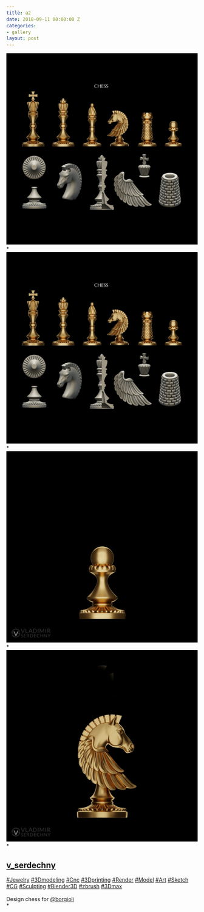 ```yaml
---
title: a2
date: 2018-09-11 00:00:00 Z
categories:
- gallery
layout: post
---
```


<a href="gallery.html" class="ajax-popup-link"><img class="img-responsive" alt="sample" class="ajax-popup-link" src="img/portf_gal/main/2.jpg"></a>*
<img class="img-responsive" alt="sample" src="img/portf_gal/2/1.jpg">*
<img class="img-responsive" alt="sample" src="img/portf_gal/2/2.jpg">*
<img class="img-responsive" alt="sample" src="img/portf_gal/2/3.jpg">*
<div class="description"><div class="C4VMK"><h2 class="_6lAjh"><a class="FPmhX notranslate TlrDj" title="v_serdechny" href="/v_serdechny/">v_serdechny</a></h2><span><a href="/explore/tags/jewelry/">#Jewelry</a> <a href="/explore/tags/3dmodeling/">#3Dmodeling</a> <a href="/explore/tags/cnc/">#Cnc</a> <a href="/explore/tags/3dprinting/">#3Dprinting</a> <a href="/explore/tags/render/">#Render</a> <a href="/explore/tags/model/">#Model</a> <a href="/explore/tags/art/">#Art</a> <a href="/explore/tags/sketch/">#Sketch</a> <a href="/explore/tags/cg/">#CG</a> <a href="/explore/tags/sculpting/">#Sculpting</a> <a href="/explore/tags/blender3d/">#Blender3D</a> <a href="/explore/tags/zbrush/">#zbrush</a> <a href="/explore/tags/3dmax/">#3Dmax</a><br><br>Design chess for <a class="notranslate" href="/borgioli/">@borgioli</a></span></div></div>*